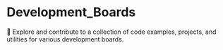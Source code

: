 # Development_Boards
🚀 Explore and contribute to a collection of code examples, projects, and utilities for various development boards.
